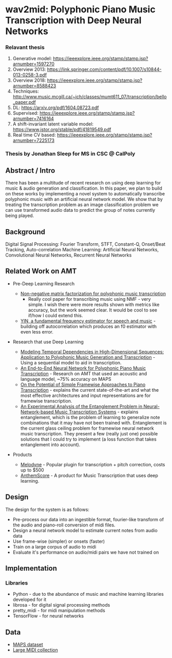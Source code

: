 # wav2mid: Polyphonic Piano Music Transcription with Deep Neural Networks

### Relavant thesis
1. Generative model: https://ieeexplore.ieee.org/stamp/stamp.jsp?arnumber=1597270
2. Overview 2013: https://link.springer.com/content/pdf/10.1007/s10844-013-0258-3.pdf
3. Overview 2018: https://ieeexplore.ieee.org/stamp/stamp.jsp?arnumber=8588423
4. Techniques: http://www.music.mcgill.ca/~ich/classes/mumt611_07/transcription/bello_paper.pdf
5. DL: https://arxiv.org/pdf/1604.08723.pdf
6. Supervised: https://ieeexplore.ieee.org/stamp/stamp.jsp?arnumber=7416164
7. A shift-invariant latent variable model: https://www.jstor.org/stable/pdf/41819549.pdf
8. Real time CV based: https://ieeexplore.ieee.org/stamp/stamp.jsp?arnumber=7225173

### Thesis by Jonathan Sleep for MS in CSC @ CalPoly

## Abstract / Intro
There has been a multitude of recent research on using deep learning for music & audio generation and classification. In this paper, we plan to build on these works by implementing a novel system to automatically transcribe polyphonic music with an artificial neural network model. We show that by treating the transcription problem as an image classification problem we can use transformed audio data to predict the group of notes currently being played.

## Background
Digital Signal Processing: Fourier Transform, STFT, Constant-Q, Onset/Beat Tracking, Auto-correlation
Machine Learning: Artificial Neural Networks, Convolutional Neural Networks, Recurrent Neural Networks

## Related Work on AMT
*  Pre-Deep Learning Research
    * [Non-negative matrix factorization for polyphonic music transcription](http://ieeexplore.ieee.org/abstract/document/1285860/)
        * Really cool paper for transcribing music using NMF - very simple. I wish there were more results shown with metrics like accuracy, but the work seemed clear. It would be cool to see if/how I could extend this.
    * [YIN, a fundamental frequency estimator for speech and music](asa.scitation.org/doi/abs/10.1121/1.1458024) - building off autocorrelation which produces an f0 estimator with even less error.

* Research that use Deep Learning
    * [Modeling Temporal Dependencies in High-Dimensional Sequences: Application to Polyphonic Music Generation and Transcription](https://arxiv.org/abs/1206.6392) - Using a sequential model to aid in transcription.
    * [An End-to-End Neural Network for Polyphonic Piano Music Transcription](https://arxiv.org/abs/1508.01774) - Research on AMT that used an acoustic and language model, ~75% accuracy on MAPS
    * [On the Potential of Simple Framewise Approaches to Piano Transcription](https://arxiv.org/abs/1612.05153) - explains the current state-of-the-art and what the most effective architectures and input representations are for framewise transcription.
    * [An Experimental Analysis of the Entanglement Problem in Neural-Network-based Music Transcription Systems](https://arxiv.org/abs/1702.00025) - explains entanglement, which is the problem of learning to generalize note combinations that it may have not been trained with. Entanglement is the current glass ceiling problem for framewise neural network music transcription. They present a few (really just one) possible solutions that I could try to implement (a loss function that takes entanglement into account).

* Products
    * [Melodyne](http://www.celemony.com/en/melodyne/what-is-melodyne) - Popular plugin for transcription + pitch correction, costs up to $500
    * [AnthemScore](https://www.lunaverus.com/cnn) - A product for Music Transcription that uses deep learning.

## Design
The design for the system is as follows:
* Pre-process our data into an ingestible format, fourier-like transform of the audio and piano-roll conversion of midi files.
* Design a neural network model to estimate current notes from audio data
* Use frame-wise (simpler) or onsets (faster)
* Train on a large corpus of audio to midi
* Evaluate it's performance on audio/midi pairs we have not trained on

## Implementation
### Libraries
* Python - due to the abundance of music and machine learning libraries developed for it
* librosa - for digital signal processing methods
* pretty_midi - for midi manipulation methods
* TensorFlow - for neural networks

## Data
* [MAPS dataset](http://www.tsi.telecom-paristech.fr/aao/en/2010/07/08/maps-database-a-piano-database-for-multipitch-estimation-and-automatic-transcription-of-music/)
* [Large MIDI collection](https://www.reddit.com/r/WeAreTheMusicMakers/comments/3ajwe4/the_largest_midi_collection_on_the_internet/)
